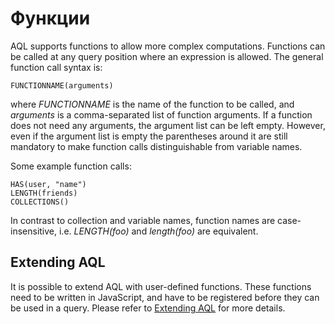 # Функции

AQL supports functions to allow more complex computations. Functions can be
called at any query position where an expression is allowed. The general
function call syntax is:

```aql
FUNCTIONNAME(arguments)
```

where _FUNCTIONNAME_ is the name of the function to be called, and _arguments_
is a comma-separated list of function arguments. If a function does not need any
arguments, the argument list can be left empty. However, even if the argument
list is empty the parentheses around it are still mandatory to make function
calls distinguishable from variable names.

Some example function calls:

```aql
HAS(user, "name")
LENGTH(friends)
COLLECTIONS()
```

In contrast to collection and variable names, function names are case-insensitive,
i.e. _LENGTH(foo)_ and _length(foo)_ are equivalent.

## Extending AQL

It is possible to extend AQL with user-defined functions. These functions need to
be written in JavaScript, and have to be registered before they can be used in a query.
Please refer to [Extending AQL](extending.html) for more details.
